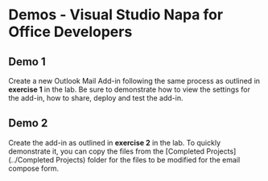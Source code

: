 # Demos - Visual Studio Napa for Office Developers

## Demo 1
Create a new Outlook Mail Add-in following the same process as outlined in **exercise 1** in the lab. Be sure to demonstrate how to view the settings for the add-in, how to share, deploy and test the add-in.

## Demo 2
Create the add-in as outlined in **exercise 2** in the lab. To quickly demonstrate it, you can copy the files from the [Completed Projects](../Completed Projects) folder for the files to be modified for the email compose form.